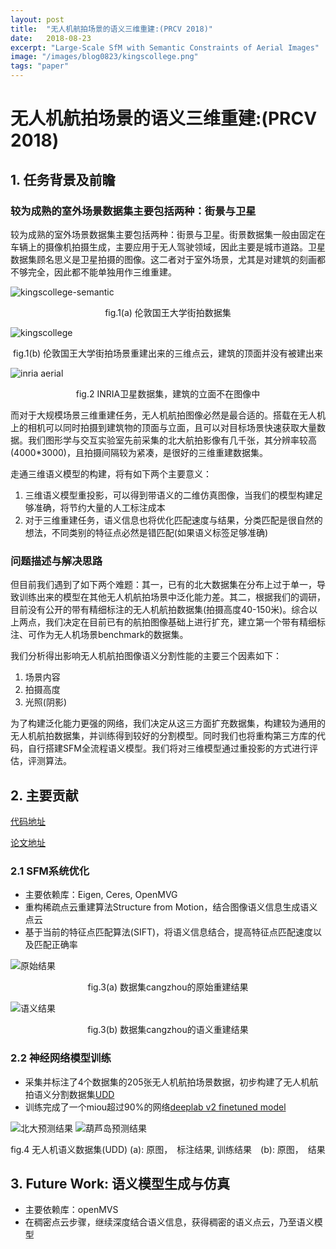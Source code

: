 ```yaml
---
layout: post
title:  "无人机航拍场景的语义三维重建:(PRCV 2018)"
date:   2018-08-23
excerpt: "Large-Scale SfM with Semantic Constraints of Aerial Images"
image: "/images/blog0823/kingscollege.png"
tags: "paper"
---
```


# 无人机航拍场景的语义三维重建:(PRCV 2018)

## 1. 任务背景及前瞻

### 较为成熟的室外场景数据集主要包括两种：街景与卫星

较为成熟的室外场景数据集主要包括两种：街景与卫星。街景数据集一般由固定在车辆上的摄像机拍摄生成，主要应用于无人驾驶领域，因此主要是城市道路。卫星数据集顾名思义是卫星拍摄的图像。这二者对于室外场景，尤其是对建筑的刻画都不够完全，因此都不能单独用作三维重建。

![kingscollege-semantic](/images/blog0823/kingscollege-semantic.png)
<div style="text-align:center">fig.1(a) 伦敦国王大学街拍数据集</div>

![kingscollege](/images/blog0823/kingscollege.png)
<div style="text-align:center">fig.1(b) 伦敦国王大学街拍场景重建出来的三维点云，建筑的顶面并没有被建出来</div>

![inria aerial](/images/blog0823/vie1.jpg)
<div style="text-align:center">fig.2 INRIA卫星数据集，建筑的立面不在图像中</div>

而对于大规模场景三维重建任务，无人机航拍图像必然是最合适的。搭载在无人机上的相机可以同时拍摄到建筑物的顶面与立面，且可以对目标场景快速获取大量数据。我们图形学与交互实验室先前采集的北大航拍影像有几千张，其分辨率较高(4000*3000)，且拍摄间隔较为紧凑，是很好的三维重建数据集。

走通三维语义模型的构建，将有如下两个主要意义：
1. 三维语义模型重投影，可以得到带语义的二维仿真图像，当我们的模型构建足够准确，将节约大量的人工标注成本
2. 对于三维重建任务，语义信息也将优化匹配速度与结果，分类匹配是很自然的想法，不同类别的特征点必然是错匹配(如果语义标签足够准确)

### 问题描述与解决思路

但目前我们遇到了如下两个难题：其一，已有的北大数据集在分布上过于单一，导致训练出来的模型在其他无人机航拍场景中泛化能力差。其二，根据我们的调研，目前没有公开的带有精细标注的无人机航拍数据集(拍摄高度40-150米)。综合以上两点，我们决定在目前已有的航拍图像基础上进行扩充，建立第一个带有精细标注、可作为无人机场景benchmark的数据集。

我们分析得出影响无人机航拍图像语义分割性能的主要三个因素如下：

1. 场景内容
2. 拍摄高度
3. 光照(阴影)

为了构建泛化能力更强的网络，我们决定从这三方面扩充数据集，构建较为通用的无人机航拍数据集，并训练得到较好的分割模型。同时我们也将重构第三方库的代码，自行搭建SFM全流程语义模型。我们将对三维模型通过重投影的方式进行评估，评测算法。

## 2. 主要贡献

[代码地址](http://mrright.wang/DIP-i23d/)

[论文地址](/pdfs/ssSFM-prcv18.pdf)

### 2.1 SFM系统优化

- 主要依赖库：Eigen, Ceres, OpenMVG
- 重构稀疏点云重建算法Structure from Motion，结合图像语义信息生成语义点云
- 基于当前的特征点匹配算法(SIFT)，将语义信息结合，提高特征点匹配速度以及匹配正确率

![原始结果](/images/blog0823/cangzhou02.png)
<div style="text-align:center">fig.3(a) 数据集cangzhou的原始重建结果</div>

![语义结果](/images/blog0823/cangzhou01.png)
<div style="text-align:center">fig.3(b) 数据集cangzhou的语义重建结果</div>

### 2.2 神经网络模型训练

- 采集并标注了4个数据集的205张无人机航拍场景数据，初步构建了无人机航拍语义分割数据集[UDD](http://mrright.wang/UDD/)
- 训练完成了一个miou超过90%的网络[deeplab v2 finetuned model](https://pan.baidu.com/s/1Jmb2B9_eqXvgIqoqyORIrw)

![北大预测结果](/images/blog0823/PKU-predict.png)
![葫芦岛预测结果](/images/blog0823/000001-predict.jpg)
<div style="text-align:center">fig.4 无人机语义数据集(UDD) (a): 原图，　标注结果, 训练结果　(b): 原图，　结果</div>

## 3. Future Work: 语义模型生成与仿真

- 主要依赖库：openMVS
- 在稠密点云步骤，继续深度结合语义信息，获得稠密的语义点云，乃至语义模型
